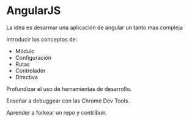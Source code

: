 # AngularJS 

La idea es desarmar una aplicación de angular un tanto mas compleja

Introducir los conceptos de:

- Módulo
- Configuración
- Rutas
- Controlador
- Directiva

Profundizar el uso de herramientas de desarrollo.
 
Enseñar a debuggear con las Chrome Dev Tools.

Aprender a forkear un repo y contribuir.
